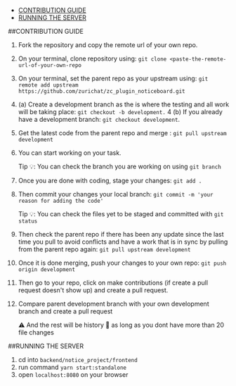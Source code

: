- [CONTRIBUTION GUIDE](#contribution-guide)
- [RUNNING THE SERVER](#running-the-server)

##CONTRIBUTION GUIDE

1. Fork the repository and copy the remote url of your own repo.
2. On your terminal, clone repository using: `git clone <paste-the-remote-url-of-your-own-repo`
3. On your terminal, set the parent repo as your upstream using: `git remote add upstream https://github.com/zurichat/zc_plugin_noticeboard.git`
4. (a) Create a development branch as the is where the testing and all work will be taking place: `git checkout -b development.` 4 (b) If you already have a development branch: `git checkout development`.
5. Get the latest code from the parent repo and merge : `git pull upstream development`
6. You can start working on your task.

   Tip :bulb:: You can check the branch you are working on using `git branch`

7. Once you are done with coding, stage your changes: `git add .`
8. Then commit your changes your local branch: `git commit -m 'your reason for adding the code'`

   Tip :bulb:: You can check the files yet to be staged and committed with `git status`

9. Then check the parent repo if there has been any update since the last time you pull to avoid conflicts and have a work that is in sync by pulling from the parent repo again: `git pull upstream development`
10. Once it is done merging, push your changes to your own repo: `git push origin development`
11. Then go to your repo, click on make contributions (if create a pull request doesn't show up) and create a pull request.
12. Compare parent development branch with your own development branch and create a pull request

    :warning: And the rest will be history :slightly_smiling_face: as long as you dont have more than 20 file changes


##RUNNING THE SERVER

1. cd into `backend/notice_project/frontend`
2. run command `yarn start:standalone`
3. open `localhost:8080` on your browser
